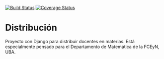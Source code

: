 [![Build Status](https://travis-ci.org//matiasg/distribucion.svg)](https://travis-ci.org/matiasg/distribucion)
[![Coverage Status](https://img.shields.io/coveralls/github/matiasg/distribucion.svg)](https://coveralls.io/github/matiasg/distribucion)

Distribución
============

Proyecto con Django para distribuir docentes en materias.
Está especialmente pensado para el Departamento de Matemática
de la FCEyN, UBA.

